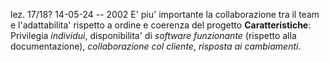 lez. 17/18? 14-05-24 -- 2002 
E' piu' importante la collaborazione tra il team e l'adattabilita' rispetto a ordine e coerenza del progetto
**Caratteristiche**: Privilegia *individui*, disponibilita' di *software funzionante* (rispetto alla documentazione), *collaborazione col cliente*, *risposta ai cambiamenti*. 
